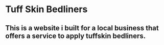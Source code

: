 # Tuff Skin Bedliners

## This is a website i built for a local business that offers a service to apply tuffskin bedliners.
